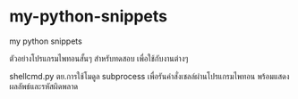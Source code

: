 # my-python-snippets
my python snippets

ตัวอย่างโปรแกรมไพทอนสั้นๆ สำหรับทดสอบ เพื่อใช้กับงานต่างๆ

shellcmd.py  ตย.การใช้โมดูล subprocess เพื่อรันคำสั่งเชลล์ผ่านโปรแกรมไพทอน พร้อมแสดงผลลัพธ์และรหัสผิดพลาด
